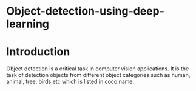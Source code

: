 # Object-detection-using-deep-learning
# Introduction
Object detection is a critical task in computer vision applications. It is the task of detection objects from different object categories such as human, animal, tree, birds,etc which is listed in coco.name.
